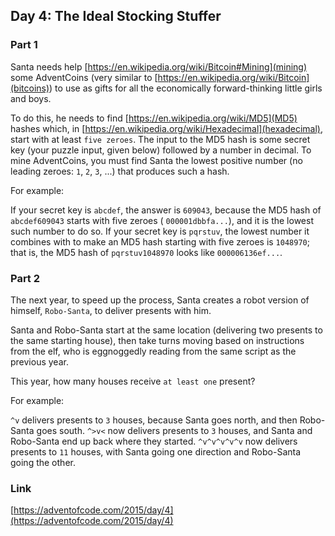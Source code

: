 ## Day 4: The Ideal Stocking Stuffer

### Part 1

Santa needs help [https://en.wikipedia.org/wiki/Bitcoin#Mining](mining) some AdventCoins (very similar
to [https://en.wikipedia.org/wiki/Bitcoin](bitcoins)) to use as gifts for all the economically forward-thinking little
girls and boys.

To do this, he needs to find [https://en.wikipedia.org/wiki/MD5](MD5) hashes which,
in [https://en.wikipedia.org/wiki/Hexadecimal](hexadecimal), start with at least `five zeroes`. The input to the MD5
hash is some secret key (your puzzle input, given below) followed by a number in decimal. To mine AdventCoins, you must
find Santa the lowest positive number (no leading zeroes: `1`, `2`, `3`, ...) that produces such a hash.

For example:

If your secret key is `abcdef`, the answer is `609043`, because the MD5 hash of `abcdef609043` starts with five zeroes (
`000001dbbfa...`), and it is the lowest such number to do so.
If your secret key is `pqrstuv`, the lowest number it combines with to make an MD5 hash starting with five zeroes is
`1048970`; that is, the MD5 hash of `pqrstuv1048970` looks like `000006136ef...`.

### Part 2

The next year, to speed up the process, Santa creates a robot version of himself, `Robo-Santa`, to deliver presents with
him.

Santa and Robo-Santa start at the same location (delivering two presents to the same starting house), then take turns
moving based on instructions from the elf, who is eggnoggedly reading from the same script as the previous year.

This year, how many houses receive `at least one` present?

For example:

`^v` delivers presents to `3` houses, because Santa goes north, and then Robo-Santa goes south.
`^>v<` now delivers presents to `3` houses, and Santa and Robo-Santa end up back where they started.
`^v^v^v^v^v` now delivers presents to `11` houses, with Santa going one direction and Robo-Santa going the other.

### Link

[https://adventofcode.com/2015/day/4](https://adventofcode.com/2015/day/4)
